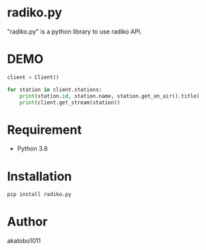 # radiko.py

"radiko.py" is a python library to use radiko API.

# DEMO

```python
client = Client()

for station in client.stations:
    print(station.id, station.name, station.get_on_air().title)
    print(client.get_stream(station))
```

# Requirement

* Python 3.8

# Installation

```bash
pip install radiko.py
```

# Author

akatobo1011

